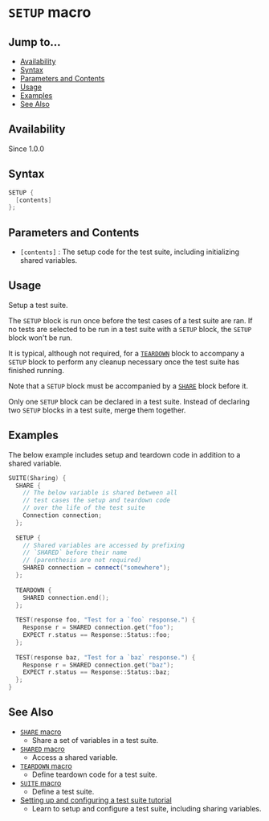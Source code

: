 # `SETUP` macro

## Jump to...
- [Availability](#Availability)
- [Syntax](#Syntax)
- [Parameters and Contents](#Parameters-and-Contents)
- [Usage](#Usage)
- [Examples](#Examples)
- [See Also](#See-Also)

## Availability
Since 1.0.0

## Syntax
``` C++
SETUP {
  [contents]
};
```

## Parameters and Contents
- `[contents]` : The setup code for the test suite, including initializing
  shared variables.

## Usage

Setup a test suite.

The `SETUP` block is run once before the test cases of a test suite are ran.
If no tests are selected to be run in a test suite with a `SETUP` block, the
`SETUP` block won't be run.

It is typical, although not required, for a [`TEARDOWN`](TEARDOWN.md) block to
accompany a `SETUP` block to perform any cleanup necessary once the test suite
has finished running.

Note that a `SETUP` block must be accompanied by a [`SHARE`](SHARE.md) block
before it.

Only one `SETUP` block can be declared in a test suite.
Instead of declaring two `SETUP` blocks in a test suite, merge them together.

## Examples

The below example includes setup and teardown code in addition to a shared
variable.
``` C++
SUITE(Sharing) {
  SHARE {
    // The below variable is shared between all
    // test cases the setup and teardown code
    // over the life of the test suite
    Connection connection;
  };
  
  SETUP {
    // Shared variables are accessed by prefixing
    // `SHARED` before their name
    // (parenthesis are not required)
    SHARED connection = connect("somewhere");
  };
  
  TEARDOWN {
    SHARED connection.end();
  };
  
  TEST(response foo, "Test for a `foo` response.") {
    Response r = SHARED connection.get("foo");
    EXPECT r.status == Response::Status::foo;
  };
  
  TEST(response baz, "Test for a `baz` response.") {
    Response r = SHARED connection.get("baz");
    EXPECT r.status == Response::Status::baz;
  };
}
```

## See Also

- [`SHARE` macro](SHARE.md)
  - Share a set of variables in a test suite.
- [`SHARED` macro](SHARED.md)
  - Access a shared variable.
- [`TEARDOWN` macro](TEARDOWN.md)
  - Define teardown code for a test suite.
- [`SUITE` macro](SUITE.md)
  - Define a test suite.
- [Setting up and configuring a test suite tutorial](../../Tutorials/Test-Suite.md)
  - Learn to setup and configure a test suite, including sharing variables.
